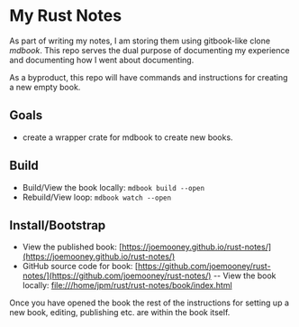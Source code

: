 # My Rust Notes

As part of writing my notes, I am storing them using gitbook-like clone *mdbook*.
This repo serves the dual purpose of documenting my experience
and documenting how I went about documenting.

As a byproduct, this repo will have commands and instructions for
creating a new empty book.

## Goals

- create a wrapper crate for mdbook to create new books.

## Build

- Build/View the book locally: ```mdbook build --open```
- Rebuild/View loop: ```mdbook watch --open```

## Install/Bootstrap

- View the published book:  [https://joemooney.github.io/rust-notes/](https://joemooney.github.io/rust-notes/)
- GitHub source code for book: [https://github.com/joemooney/rust-notes/](https://github.com/joemooney/rust-notes/)
-- View the book locally: [file:///home/jpm/rust/rust-notes/book/index.html](file:///home/jpm/rust/rust-notes/book/index.html)

Once you have opened the book the rest of the instructions for
setting up a new book, editing, publishing etc. are within the book itself.
